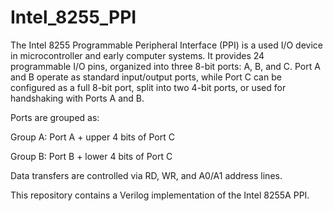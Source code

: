 # Intel_8255_PPI
The Intel 8255 Programmable Peripheral Interface (PPI) is a used I/O device in microcontroller and early computer systems. It provides 24 programmable I/O pins, organized into three 8-bit ports: A, B, and C. Port A and B operate as standard input/output ports, while Port C can be configured as a full 8-bit port, split into two 4-bit ports, or used for handshaking with Ports A and B.

Ports are grouped as:

Group A: Port A + upper 4 bits of Port C

Group B: Port B + lower 4 bits of Port C

Data transfers are controlled via RD, WR, and A0/A1 address lines.

This repository contains a Verilog implementation of the Intel 8255A PPI.
